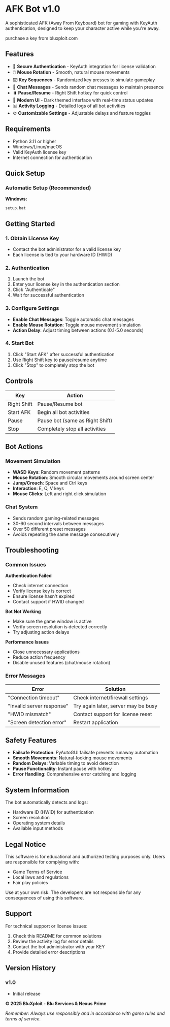 
# AFK Bot v1.0

A sophisticated AFK (Away From Keyboard) bot for gaming with KeyAuth authentication, designed to keep your character active while you're away.

purchase a key from bluxploit.com

## Features

- 🔐 **Secure Authentication** - KeyAuth integration for license validation
- 🖱️ **Mouse Rotation** - Smooth, natural mouse movements
- ⌨️ **Key Sequences** - Randomized key presses to simulate gameplay
- 💬 **Chat Messages** - Sends random chat messages to maintain presence
- ⏸️ **Pause/Resume** - Right Shift hotkey for quick control
- 🎨 **Modern UI** - Dark themed interface with real-time status updates
- 📊 **Activity Logging** - Detailed logs of all bot activities
- ⚙️ **Customizable Settings** - Adjustable delays and feature toggles

## Requirements

- Python 3.11 or higher
- Windows/Linux/macOS
- Valid KeyAuth license key
- Internet connection for authentication

## Quick Setup

### Automatic Setup (Recommended)

**Windows:**
```batch
setup.bat
```

## Getting Started

### 1. Obtain License Key
- Contact the bot administrator for a valid license key
- Each license is tied to your hardware ID (HWID)

### 2. Authentication
1. Launch the bot
2. Enter your license key in the authentication section
3. Click "Authenticate"
4. Wait for successful authentication

### 3. Configure Settings
- **Enable Chat Messages**: Toggle automatic chat messages
- **Enable Mouse Rotation**: Toggle mouse movement simulation
- **Action Delay**: Adjust timing between actions (0.1-5.0 seconds)

### 4. Start Bot
1. Click "Start AFK" after successful authentication
2. Use Right Shift key to pause/resume anytime
3. Click "Stop" to completely stop the bot


## Controls

| Key | Action |
|-----|--------|
| Right Shift | Pause/Resume bot |
| Start AFK | Begin all bot activities |
| Pause | Pause bot (same as Right Shift) |
| Stop | Completely stop all activities |

## Bot Actions

### Movement Simulation
- **WASD Keys**: Random movement patterns
- **Mouse Rotation**: Smooth circular movements around screen center
- **Jump/Crouch**: Space and Ctrl keys
- **Interaction**: E, Q, V keys
- **Mouse Clicks**: Left and right click simulation

### Chat System
- Sends random gaming-related messages
- 30-60 second intervals between messages
- Over 50 different preset messages
- Avoids repeating the same message consecutively

## Troubleshooting

### Common Issues

**Authentication Failed**
- Check internet connection
- Verify license key is correct
- Ensure license hasn't expired
- Contact support if HWID changed

**Bot Not Working**
- Make sure the game window is active
- Verify screen resolution is detected correctly
- Try adjusting action delays

**Performance Issues**
- Close unnecessary applications
- Reduce action frequency
- Disable unused features (chat/mouse rotation)

### Error Messages

| Error | Solution |
|-------|----------|
| "Connection timeout" | Check internet/firewall settings |
| "Invalid server response" | Try again later, server may be busy |
| "HWID mismatch" | Contact support for license reset |
| "Screen detection error" | Restart application |

## Safety Features

- **Failsafe Protection**: PyAutoGUI failsafe prevents runaway automation
- **Smooth Movements**: Natural-looking mouse movements
- **Random Delays**: Variable timing to avoid detection
- **Pause Functionality**: Instant pause with hotkey
- **Error Handling**: Comprehensive error catching and logging

## System Information

The bot automatically detects and logs:
- Hardware ID (HWID) for authentication
- Screen resolution
- Operating system details
- Available input methods


## Legal Notice

This software is for educational and authorized testing purposes only. Users are responsible for complying with:
- Game Terms of Service
- Local laws and regulations
- Fair play policies

Use at your own risk. The developers are not responsible for any consequences of using this software.

## Support

For technical support or license issues:
1. Check this README for common solutions
2. Review the activity log for error details
3. Contact the bot administrator with your KEY
4. Provide detailed error descriptions

## Version History

### v1.0
- Initial release


**© 2025 BluXploit - Blu Services & Nexus Prime**

*Remember: Always use responsibly and in accordance with game rules and terms of service.*
